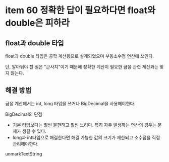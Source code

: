# item 60 정확한 답이 필요하다면 float와 double은 피하라

## float과 double 타입

float과 double 타입은 공학 계산용으로 설계되었으며 부동소수점 연산에 쓰인다.

단, 알아둬야 할 점은 "근사치"이기 때문에 정확한 계산이 필요한 금융 관련 계산과는 맞지 않는다.

## 해결 방법

금융 계산에서는 int, long 타입을 쓰거나 BigDecimal을 사용해야한다.

BigDecimal의 단점

- 기본 타입보다는 훨씬 불편하고 훨씬 느리다. 특히 자주 발생하는 연산의 경우는 문제가 생길 수 있다.
- long과 int타입으로 해결한다면 해결 가능한 값의 크기가 제한되고 소수점을 직접 관리해야한다.

unmarkTextString
